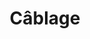 ---
title: "Câblage"
titre: Câblage
identifiant: cablage
slug: cablage
icon: /img/ico/connector-wire.svg
image: /img/cover2.jpg
section1:
  title: Informatique
  description: >-
    De type Cat5, Cat5e, Cat6 et Cat6e selon les normes de l’industrie et des codes du bâtiment. Une expertise soutenue par une expérience et des formations régulières de notre équipe de techniciens.


    Nous effectuons l’installation de tout le réseau interne de votre entreprise, et sommes des spécialistes de tout ce qui a trait aux réseaux filaires et sans-fil. L’objectif est de tout connecter ensemble, et de permettre une communication entre les ordinateurs et l’extérieur. 


    Certification complète de l’installation: **Certification Leviton**, **Hubbell**
section2:
  image1: /img/cover1.jpg
  image2: /img/cover2.jpg
  image3: /img/cover3.jpg
section3:
  title: Téléphonie standard et IP
  col1: >-
    Souvent, les services de câblage informatique et téléphonique vont de paire. C’est pourquoi nous offrons également des installations de câblage téléphonique de qualité.
  col2: >-
    Les systèmes téléphoniques standards utilisent le même type d’installation que celui du câblage structuré. En contrepartie, la téléphonie IP a l’avantage de passer par le réseau de câblage structuré, généralement réservé au Data.
section4:
  need: true
  title: Fibre optique et fusion
  image: /img/cover3.jpg
  description: >-
    Monomode, multimode, 6 brins et plus, la fibre est un incontournable. Avec les exigences toujours plus élevées de nos clients, la fibre est devenue une norme de plus en plus accessible et utilisée. Nous nous assurons de rester en tête de notre domaine et de vous offrir une expertise imbattable en installation de fibre optique et fusion.
---